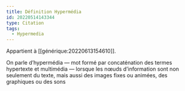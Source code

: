 ```yaml
---
title: Définition Hypermédia
id: 20220514143344
type: Citation
tags:
  - Hypermedia
---
```


Appartient à [[générique:20220613154610]].

On parle d’hypermédia — mot formé par concaténation des termes hypertexte et multimédia — lorsque les nœuds d’information sont non seulement du texte, mais aussi des images fixes ou animées, des graphiques ou des sons
